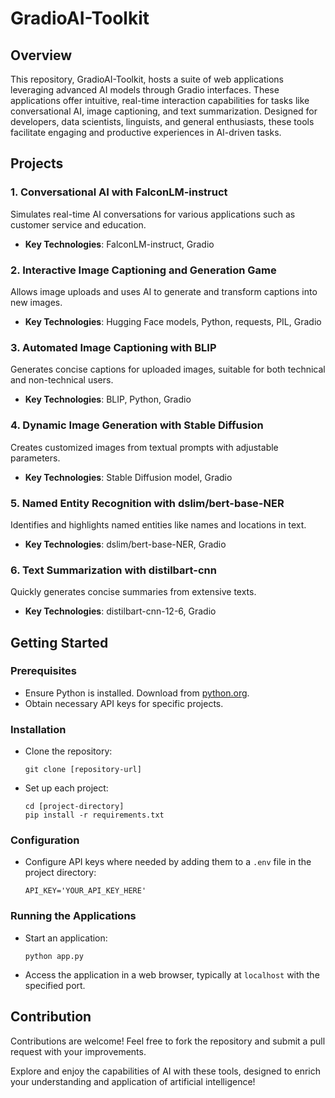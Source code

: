 # GradioAI-Toolkit

## Overview
This repository, GradioAI-Toolkit, hosts a suite of web applications leveraging advanced AI models through Gradio interfaces. These applications offer intuitive, real-time interaction capabilities for tasks like conversational AI, image captioning, and text summarization. Designed for developers, data scientists, linguists, and general enthusiasts, these tools facilitate engaging and productive experiences in AI-driven tasks.

## Projects

### 1. Conversational AI with FalconLM-instruct
Simulates real-time AI conversations for various applications such as customer service and education.
- **Key Technologies**: FalconLM-instruct, Gradio

### 2. Interactive Image Captioning and Generation Game
Allows image uploads and uses AI to generate and transform captions into new images.
- **Key Technologies**: Hugging Face models, Python, requests, PIL, Gradio

### 3. Automated Image Captioning with BLIP
Generates concise captions for uploaded images, suitable for both technical and non-technical users.
- **Key Technologies**: BLIP, Python, Gradio

### 4. Dynamic Image Generation with Stable Diffusion
Creates customized images from textual prompts with adjustable parameters.
- **Key Technologies**: Stable Diffusion model, Gradio

### 5. Named Entity Recognition with dslim/bert-base-NER
Identifies and highlights named entities like names and locations in text.
- **Key Technologies**: dslim/bert-base-NER, Gradio

### 6. Text Summarization with distilbart-cnn
Quickly generates concise summaries from extensive texts.
- **Key Technologies**: distilbart-cnn-12-6, Gradio

## Getting Started

### Prerequisites
- Ensure Python is installed. Download from [python.org](https://www.python.org/downloads/).
- Obtain necessary API keys for specific projects.

### Installation
- Clone the repository:
  ```
  git clone [repository-url]
  ```
- Set up each project:
  ```
  cd [project-directory]
  pip install -r requirements.txt
  ```

### Configuration
- Configure API keys where needed by adding them to a `.env` file in the project directory:
  ```
  API_KEY='YOUR_API_KEY_HERE'
  ```

### Running the Applications
- Start an application:
  ```
  python app.py
  ```
- Access the application in a web browser, typically at `localhost` with the specified port.

## Contribution
Contributions are welcome! Feel free to fork the repository and submit a pull request with your improvements.

Explore and enjoy the capabilities of AI with these tools, designed to enrich your understanding and application of artificial intelligence!
